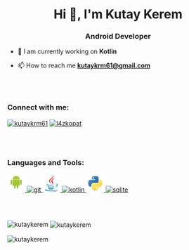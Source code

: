 
<h1 align="center">Hi 👋, I'm Kutay Kerem</h1>
<h3 align="center">Android Developer</h3>

- 🔭 I am currently working on **Kotlin**

- 📫 How to reach me **kutaykrm61@gmail.com**


<br />
<br />

<h3 align="left">Connect with me:</h3>
<p align="left">
<a href="https://twitter.com/kutaykrm61" target="blank"><img align="center" src="https://raw.githubusercontent.com/rahuldkjain/github-profile-readme-generator/master/src/images/icons/Social/twitter.svg" alt="kutaykrm61" height="30" width="40" /></a>
<a href="https://discord.gg/l4zkopat" target="blank"><img align="center" src="https://raw.githubusercontent.com/rahuldkjain/github-profile-readme-generator/master/src/images/icons/Social/discord.svg" alt="l4zkopat" height="30" width="40" /></a>
</p>

<br />
<br />

<h3 align="left">Languages and Tools:</h3>
<p align="left"> <a href="https://developer.android.com" target="_blank" rel="noreferrer"> <img src="https://raw.githubusercontent.com/devicons/devicon/master/icons/android/android-original-wordmark.svg" alt="android" width="40" height="40"/> </a> <a href="https://git-scm.com/" target="_blank" rel="noreferrer"> <img src="https://www.vectorlogo.zone/logos/git-scm/git-scm-icon.svg" alt="git" width="40" height="40"/> </a> <a href="https://www.java.com" target="_blank" rel="noreferrer"> <img src="https://raw.githubusercontent.com/devicons/devicon/master/icons/java/java-original.svg" alt="java" width="40" height="40"/> </a> <a href="https://kotlinlang.org" target="_blank" rel="noreferrer"> <img src="https://www.vectorlogo.zone/logos/kotlinlang/kotlinlang-icon.svg" alt="kotlin" width="40" height="40"/> </a> <a href="https://www.python.org" target="_blank" rel="noreferrer"> <img src="https://raw.githubusercontent.com/devicons/devicon/master/icons/python/python-original.svg" alt="python" width="40" height="40"/> </a> <a href="https://www.sqlite.org/" target="_blank" rel="noreferrer"> <img src="https://www.vectorlogo.zone/logos/sqlite/sqlite-icon.svg" alt="sqlite" width="40" height="40"/> </a> </p>


<br />
<br />

<p><img align="left" src="https://github-readme-stats.vercel.app/api/top-langs?username=kutaykerem&show_icons=true&locale=en&layout=compact" alt="kutaykerem" /></p>

<p>&nbsp;<img align="center" src="https://github-readme-stats.vercel.app/api?username=kutaykerem&show_icons=true&locale=en" alt="kutaykerem" /></p>

<p><img align="center" src="https://github-readme-streak-stats.herokuapp.com/?user=kutaykerem&" alt="kutaykerem" /></p>


